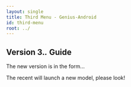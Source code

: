 ```yaml
---
layout: single
title: Third Menu - Genius-Android
id: third-menu
root: ../
---
```


## Version 3.*.* Guide

The new version is in the form...

The recent will launch a new model, please look!

